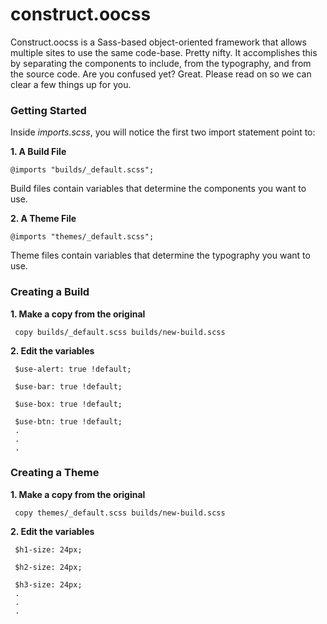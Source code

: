 # construct.oocss

Construct.oocss is a Sass-based object-oriented framework that allows multiple sites to use the same code-base. Pretty nifty. It accomplishes this by separating the components to include, from the typography, and from the source code. Are you confused yet? Great. Please read on so we can clear a few things up for you.

### Getting Started

Inside _imports.scss_, you will notice the first two import statement point to:

__1. A Build File__

    @imports "builds/_default.scss";  

Build files contain variables that determine the components you want to use.

__2. A Theme File__

    @imports "themes/_default.scss";  
    
Theme files contain variables that determine the typography you want to use.

### Creating a Build

__1. Make a copy from the original__

     copy builds/_default.scss builds/new-build.scss

__2. Edit the variables__
     
     $use-alert: true !default;
     
     $use-bar: true !default;

     $use-box: true !default;

     $use-btn: true !default;     
     .
     .
     .
     
### Creating a Theme

__1. Make a copy from the original__

     copy themes/_default.scss builds/new-build.scss

__2. Edit the variables__
     
     $h1-size: 24px;
     
     $h2-size: 24px;

     $h3-size: 24px;     
     .
     .
     .

     
